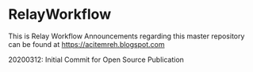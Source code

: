 # RelayWorkflow
This is Relay Workflow
Announcements regarding this master repository can be found at https://acitemreh.blogspot.com

20200312: Initial Commit for Open Source Publication

